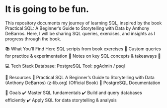 # It is going to be fun.
This repository documents my journey of learning SQL, inspired by the book Practical SQL: A Beginner’s Guide to Storytelling with Data by Anthony DeBarros. Here, I will be sharing SQL queries, exercises, and insights as I progress through the book.

📚 What You'll Find Here
SQL scripts from book exercises 📖
Custom queries for practice & experimentation 🧪
Notes on key SQL concepts & takeaways 📝

💻 Tech Stack
Database: PostgreSQL
Tool: pgAdmin / psql

🔗 Resources
📘 Practical SQL A Beginner’s Guide to Storytelling with Data (Anthony DeBarros) (z-lib.org) (Official Book)
🐘 PostgreSQL Documentation

🚀 Goals
✔️ Master SQL fundamentals
✔️ Build and query databases efficiently
✔️ Apply SQL for data storytelling & analysis
